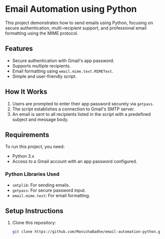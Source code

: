 # Email Automation using Python  

This project demonstrates how to send emails using Python, focusing on secure authentication, multi-recipient support, and professional email formatting using the MIME protocol.  

## Features  
- Secure authentication with Gmail's app password.  
- Supports multiple recipients.  
- Email formatting using `email.mime.text.MIMEText`.  
- Simple and user-friendly script.  

## How It Works  
1. Users are prompted to enter their app password securely via `getpass`.  
2. The script establishes a connection to Gmail's SMTP server.  
3. An email is sent to all recipients listed in the script with a predefined subject and message body.  

## Requirements  
To run this project, you need:  
- Python 3.x  
- Access to a Gmail account with an app password configured.  

### Python Libraries Used  
- `smtplib`: For sending emails.  
- `getpass`: For secure password input.  
- `email.mime.text`: For email formatting.  

## Setup Instructions  
1. Clone this repository:  
   ```bash
   git clone https://github.com/ManishaBadhe/email-automation-python.git

